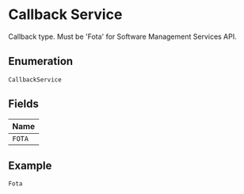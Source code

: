 
# Callback Service

Callback type. Must be 'Fota' for Software Management Services API.

## Enumeration

`CallbackService`

## Fields

| Name |
|  --- |
| `FOTA` |

## Example

```
Fota
```

